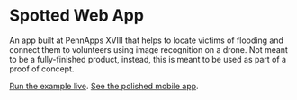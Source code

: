 # Spotted Web App
An app built at PennApps XVIII that helps to locate victims of flooding and connect them to volunteers using image recognition on a drone. Not meant to be a fully-finished product, instead, this is meant to be used as part of a proof of concept.

[Run the example live](http://sean-kelly.tech/Spotted-Web/).
[See the polished mobile app](https://github.com/vansh1sh/HackForResilience).
